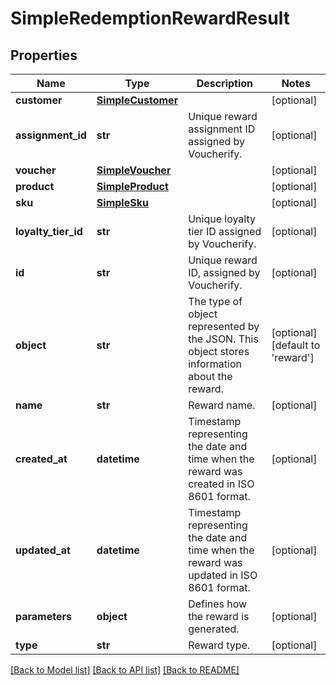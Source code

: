 # SimpleRedemptionRewardResult


## Properties
Name | Type | Description | Notes
------------ | ------------- | ------------- | -------------
**customer** | [**SimpleCustomer**](SimpleCustomer.md) |  | [optional] 
**assignment_id** | **str** | Unique reward assignment ID assigned by Voucherify. | [optional] 
**voucher** | [**SimpleVoucher**](SimpleVoucher.md) |  | [optional] 
**product** | [**SimpleProduct**](SimpleProduct.md) |  | [optional] 
**sku** | [**SimpleSku**](SimpleSku.md) |  | [optional] 
**loyalty_tier_id** | **str** | Unique loyalty tier ID assigned by Voucherify. | [optional] 
**id** | **str** | Unique reward ID, assigned by Voucherify. | [optional] 
**object** | **str** | The type of object represented by the JSON. This object stores information about the reward. | [optional] [default to 'reward']
**name** | **str** | Reward name. | [optional] 
**created_at** | **datetime** | Timestamp representing the date and time when the reward was created in ISO 8601 format. | [optional] 
**updated_at** | **datetime** | Timestamp representing the date and time when the reward was updated in ISO 8601 format. | [optional] 
**parameters** | **object** | Defines how the reward is generated. | [optional] 
**type** | **str** | Reward type. | [optional] 

[[Back to Model list]](../README.md#documentation-for-models) [[Back to API list]](../README.md#documentation-for-api-endpoints) [[Back to README]](../README.md)


